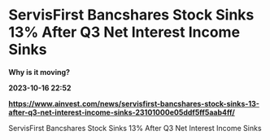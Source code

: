 # ServisFirst Bancshares Stock Sinks 13% After Q3 Net Interest Income Sinks
**Why is it moving?**

**2023-10-16 22:52**

**https://www.ainvest.com/news/servisfirst-bancshares-stock-sinks-13-after-q3-net-interest-income-sinks-23101000e05ddf5ff5aab4ff/**

ServisFirst Bancshares Stock Sinks 13% After Q3 Net Interest Income Sinks